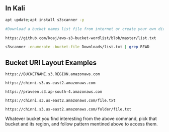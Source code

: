 ## In Kali

```bash
apt update;apt install s3scanner -y

#Download a bucket names list file from internet or create your own dictionary i used the below dictionary

https://github.com/koaj/aws-s3-bucket-wordlist/blob/master/list.txt

s3scanner -enumerate -bucket-file Downloads/list.txt | grep READ
```

## Bucket URI Layout Examples

~~~
https://BUCKETNAME.s3.REGION.amazonaws.com

https://chinni.s3.us-east2.amazonaws.com

https://praveen.s3.ap-south-4.amazonaws.com

https://chinni.s3.us-east2.amazonaws.com/file.txt

https://chinni.s3.us-east2.amazonaws.com/folder/file.txt
~~~


Whatever bucket you find interesting from the above command, pick that bucket and its region, and follow pattern mentined above to access them.
